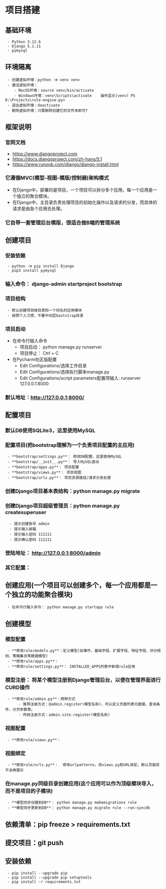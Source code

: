 # 项目搭建

## 基础环境
     - Python 3.12.6
     - Django 5.1.11
     - pymysql 
     
## 环境隔离
     - 创建虚拟环境：python -m venv venv
     - 激活虚拟环境：
        - MacOS环境：source venv/bin/activate
        - Windows环境：venv\Scripts\activate    操作显示(venv) PS D:\Projects\rule-engine-py>
     - 退出虚拟环境：deactivate
     - 删除虚拟环境：只需删除创建它的文件夹即可?

## 框架说明
### 官网文档
   - https://www.djangoproject.com
   - https://docs.djangoproject.com/zh-hans/5.1
   - https://www.runoob.com/django/django-install.html
### 它遵循MVC(模型-视图-模版/控制器)架构模式
   - 在Django中，部署的是项目，一个项目可以拆分多个应用，每一个应用是一个独立的聚合模块。
   - 在Django中，主目录负责处理项目的初始化操作以及请求的分发，而具体的请求是由各个应用去处理。
### 它自带一套管理后台模版，很适合做B端的管理系统

## 创建项目
### 安装依赖
     - python -m pip install Django
     - pip3 install pymysql
### 输入命令： django-admin startproject bootstrap
### 项目结构
     - 默认创建项目根目录和一个同名的应用模块
     - 按照个人习惯，不要中间层bootstrap目录
### 项目启动
   - 在命令行输入命令
      - 项目启动： python manage.py runserver
      - 项目停止： Ctrl + C
   - 在Pycharm社区版配置
      - Edit Configurations/选择工作目录
      - Edit Configurations/选择执行脚本manage.py
      - Edit Configurations/script parameters配置项输入: runserver 127.0.0.1:8000
### 默认地址：http://127.0.0.1:8000/

## 配置项目
### 默认DB使用SQLite3，这里使用MySQL
### 配置项目(把bootstrap理解为一个负责项目配置的主应用)
     - **bootstrap/settings.py**： 修改DB配置，这里使用MySQL
     - **bootstrap/__init__.py**： 导入MySQL驱动
     - **bootstrap/apps.py**： 项目配置
     - **bootstrap/views.py**： 项目视图
     - **bootstrap/urls.py**： 项目资源路径/请求分发处理
### 创建Django项目基本表结构：python manage.py migrate
### 创建Django项目超级管理员：python manage.py createsuperuser
      - 提示创建账号 admin
      - 提示输入邮箱 
      - 提示输入密码 111111
      - 提示确认密码 111111
### 登陆地址： http://127.0.0.1:8000/admin
### 其它配置： 

## 创建应用(一个项目可以创建多个，每一个应用都是一个独立的功能聚合模块)
     - 在命令行输入命令： python manage.py startapp rule

## 创建模型
### 模型配置
     - **修改rule/models.py**：定义模型(如事件、基础字段、扩展字段、特征字段、评分规则、策略集合等数据模型)
     - **修改rule/apps.py**： 
     - **修改rule/settings.py**： INSTALLED_APPS列表中新增rule应用
### 模型注册： 将某个模型注册到Django管理后台，以便在管理界面进行CURD操作
     - **修改rule/admin.py**：两种方式
          - 推荐注册方式：@admin.register(模型名称)，可以定义页面列表元数据、查询条件、分页参数等。
          - 传统注册方式：admin.site.register(模型名称)
### 视图配置
     - **修改rule/views.py**：  
### 视图绑定
     - **修改rule/urls.py**：  修改urlpatterns，将views.py和URL绑定，默认页面将不会再展示
### 在manage.py同级目录创建应用(这个应用可以作为顶级模块导入，而不是项目的子模块)
     - **模型同步创建到DB**： python manage.py makemigrations rule
     - **模型同步更新到DB**： python manage.py migrate rule --run-syncdb
     
## 依赖清单：pip freeze > requirements.txt

## 提交项目：git push

## 安装依赖
     - pip install --upgrade pip
     - pip install --upgrade pip setuptools
     - pip install -r requirements.txt
     